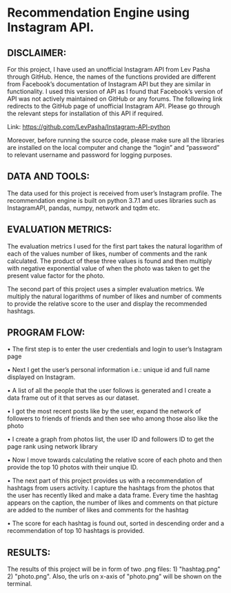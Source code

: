 # Recommendation Engine using Instagram API.

## DISCLAIMER:

For this project, I have used an unofficial Instagram API from Lev Pasha through GitHub. Hence, the names of the functions provided are different from Facebook’s documentation of Instagram API but they are similar in functionality. I used this version of API as I found that Facebook’s version of API was not actively maintained on GitHub or any forums.
The following link redirects to the GitHub page of unofficial Instagram API. Please go through the relevant steps for installation of this API if required.

Link: https://github.com/LevPasha/Instagram-API-python

Moreover, before running the source code, please make sure all the libraries are installed on the local computer
and change the “login” and “password” to relevant username and password for logging purposes.

## DATA AND TOOLS:

The data used for this project is received from user’s Instagram profile. The recommendation engine is built on python 3.7.1 and uses libraries such as InstagramAPI, pandas, numpy, network and tqdm etc.

## EVALUATION METRICS:

The evaluation metrics I used for the first part takes the natural logarithm of each of the values number of likes, number of comments and the rank calculated. The product of these three values is found and then multiply with negative exponential value of when the photo was taken to get the present value factor for the photo.

The second part of this project uses a simpler evaluation metrics. We multiply the natural logarithms of number of likes and number of comments to provide the relative score to the user and display the recommended hashtags.

## PROGRAM FLOW:
• The first step is to enter the user credentials and login to user’s Instagram page

• Next I get the user’s personal information i.e.: unique id and full name displayed on Instagram.

• A list of all the people that the user follows is generated and I create a data frame out of it that serves as our dataset.

• I got the most recent posts like by the user, expand the network of followers to friends of friends and then see who among those also like the photo

• I create a graph from photos list, the user ID and followers ID to get the page rank using network library

• Now I move towards calculating the relative score of each photo and then provide the top 10 photos with their unqiue ID.

• The next part of this project provides us with a recommendation of hashtags from users activity. I capture the hashtags from the photos that the user has recently liked and make a data frame. Every time the hashtag appears on the caption, the number of likes and comments on that picture are added to the number of likes and comments for the hashtag

• The score for each hashtag is found out, sorted in descending order and a recommendation of top 10 hashtags is provided.

## RESULTS:
The results of this project will be in form of two .png files: 1) "hashtag.png" 2) "photo.png". Also, the urls on x-axis of "photo.png" will be shown on the terminal.

